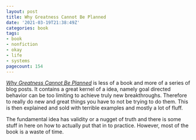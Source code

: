 ```yaml
---
layout: post
title: Why Greatness Cannot Be Planned
date: '2021-03-19T21:38:49Z'
categories: book
tags:
- book
- nonfiction
- okay
- life
- systems
pagecount: 154
---
```


[*Why Greatness Cannot Be Planned*][book-amaz] is less of a book and more of a series of blog posts.
It contains a great kernel of a idea, namely goal directed behavior can be too limiting to achieve
truly new breakthroughs. Therefore to really do new and great things you have to not be trying to do
them. This is then explained and sold with terrible examples and mostly a lot of fluff.

The fundamental idea has validity or a nugget of truth and there is some stuff in here on how to
actually put that in to practice. However, most of the book is a waste of time.

[book-amaz]:      https://www.amazon.com/Why-Greatness-Cannot-Planned-Objective-ebook-dp-B00X57B4JG/dp/B00X57B4JG
